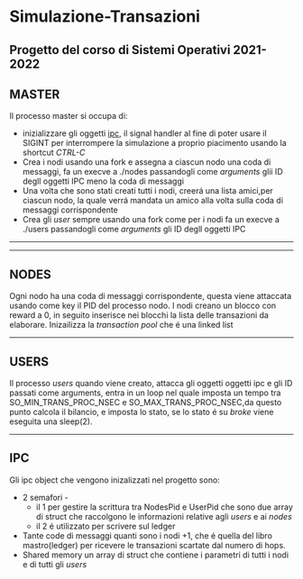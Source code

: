 # Simulazione-Transazioni
Progetto del corso di Sistemi Operativi 2021-2022 
 ---
## MASTER
 Il processo master si occupa di:
 - inizializzare gli oggetti [ipc](##IPC), il signal handler al fine di poter usare il SIGINT per interrompere la simulazione a proprio piacimento usando la shortcut _CTRL-C_
 -  Crea i nodi usando una fork e assegna a ciascun nodo una coda di messaggi, fa un execve a ./nodes passandogli come _arguments_ glii ID degll oggetti IPC meno la coda di messaggi
 -  Una volta che sono stati creati tutti i nodi, creerá una lista amici,per ciascun nodo, la quale verrá mandata un amico alla volta sulla coda di messaggi corrispondente
 -  Crea gli _user_ sempre usando una fork come per i nodi fa un execve a ./users passandogli come _arguments_ gli ID degll oggetti IPC
---


 ---
 ## NODES
 Ogni nodo ha una coda di messaggi corrispondente, questa viene attaccata usando come key il PID del processo nodo. I nodi creano un blocco con reward a 0, in seguito inserisce nei blocchi la lista delle transazioni da elaborare. Inizailizza la _transaction pool_ che é una linked list 

 
 
 
 ---
 ## USERS
 Il processo _users_ quando viene creato, attacca gli oggetti oggetti ipc e gli ID passati come arguments, entra in un loop nel quale imposta un tempo tra SO_MIN_TRANS_PROC_NSEC e SO_MAX_TRANS_PROC_NSEC,da questo punto calcola il bilancio, e imposta lo stato, se lo stato é su _broke_ viene eseguita una sleep(2). 
 
 ---
  ## IPC
Gli ipc object che vengono inizalizzati nel progetto sono:
- 2 semafori - 
	- il 1 per gestire la scrittura tra NodesPid e UserPid che sono due array di struct che raccolgono le informazioni relative agli _users_ e ai _nodes_
	- il 2 é utilizzato per scrivere sul ledger  
- Tante code di messaggi quanti sono i nodi +1, che é quella del libro mastro(ledger) per ricevere le transazioni scartate dal numero di hops.
- Shared memory un array di struct che contiene i parametri di tutti i nodi e di tutti gli _users_
